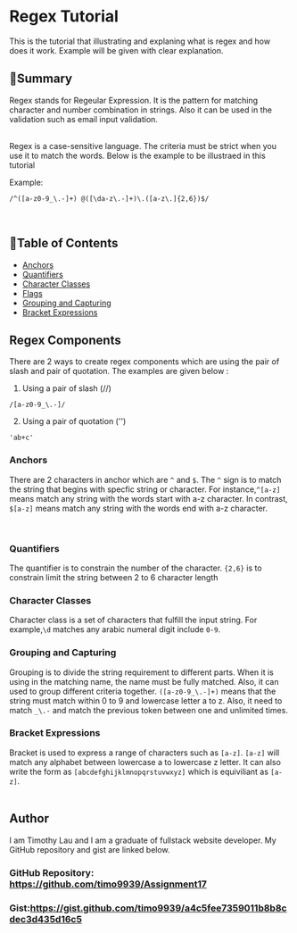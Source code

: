 # Regex Tutorial

This is the tutorial that illustrating and explaning what is regex and how does it work. Example will be given with clear explanation.

## 📝**Summary**

Regex stands for Regeular Expression. It is the pattern for matching character and number combination in strings. Also it can be used in the validation such as email input validation. 

<br>
Regex is a case-sensitive language. The criteria must be strict when you use it to match the words. Below is the example to be illustraed in this tutorial

<br>

Example:
<br>

```
/^([a-z0-9_\.-]+) @([\da-z\.-]+)\.([a-z\.]{2,6})$/
```

<br>




## 📂**Table of Contents**

- [Anchors](#anchors)
- [Quantifiers](#quantifiers)
- [Character Classes](#character-classes)
- [Flags](#flags)
- [Grouping and Capturing](#grouping-and-capturing)
- [Bracket Expressions](#bracket-expressions)


## **Regex Components**
There are 2 ways to create regex components which are using the pair of slash and pair of quotation. The examples are given below :

1. Using a pair of slash (//)
``` 
/[a-z0-9_\.-]/ 
```
2. Using a pair of quotation ('')
``` 
'ab+c'
```


### **Anchors**
There are 2 characters in anchor which are `^` and `$`. The `^` sign is to match the string that begins with specfic string or character. For instance,`^[a-z]` means match any string with the words start with a-z character. In contrast, `$[a-z]` means match any string with the words end with a-z character.



<br>

### **Quantifiers**
The quantifier is to constrain the number of the character. `{2,6}` is to constrain limit the string between 2 to 6 character length
<br>

### **Character Classes**
Character class is a set of characters that fulfill the input string. For example,`\d` matches any arabic numeral digit include `0-9`. 
<br>

### **Grouping and Capturing**
Grouping is to divide the string requirement to different parts. When it is using in the matching name, the name must be fully matched. Also, it can used to group different criteria together. `([a-z0-9_\.-]+)` means that the string must match within 0 to 9 and lowercase letter a to z. Also, it need to match `_\.-` and match the previous token between one and unlimited times. 
<br>

### **Bracket Expressions**
Bracket is used to express a range of characters such as `[a-z]`. `[a-z]` will match any alphabet between lowercase a to lowercase z letter. It can also write the form as `[abcdefghijklmnopqrstuvwxyz]` which is equiviliant as `[a-z]`.
<br>
<br>
## **Author**

I am Timothy Lau and I am a graduate of fullstack website developer. My GitHub repository and gist are linked below.

### GitHub Repository: https://github.com/timo9939/Assignment17

### Gist:https://gist.github.com/timo9939/a4c5fee7359011b8b8cdec3d435d16c5